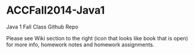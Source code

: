 ACCFall2014-Java1
=================

Java 1 Fall Class Github Repo

Please see Wiki section to the right (icon that looks like book that is open) for more info, homework notes and homework assignments.

